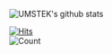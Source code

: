 ![UMSTEK's github stats](https://github-readme-stats.vercel.app/api?username=umstek&show_icons=true&theme=radical)

<!--
![Top Langs](https://github-readme-stats.vercel.app/api/top-langs/?username=umstek&hide=java,c,eagle,jupyter%20notebook,vhdl&layout=compact&theme=buefy)
-->

[![Hits](https://hits.seeyoufarm.com/api/count/incr/badge.svg?url=https%3A%2F%2Fgithub.com%2Fumstek&count_bg=%23007DFF&title_bg=%23000000&icon=&icon_color=%23E7E7E7&title=%E2%9A%A1&edge_flat=true)](https://hits.seeyoufarm.com)  
![Count](https://count.umstek.workers.dev/github)
